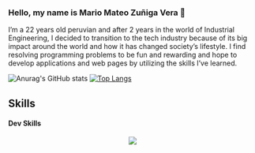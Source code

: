 ### Hello, my name is Mario Mateo Zuñiga Vera 👋

  I’m a 22 years old peruvian and after 2 years in the world of Industrial Engineering, I decided to transition to the tech industry because of its big impact around           the   world and how it has changed society’s lifestyle. I find resolving programming problems to be fun and rewarding and hope to develop applications and web        pages by       utilizing the skills I’ve learned. 
  
![Anurag's GitHub stats](https://github-readme-stats.vercel.app/api?username=mazuve1234&show_icons=true&theme=radical)
[![Top Langs](https://github-readme-stats.vercel.app/api/top-langs/?username=mazuve1234&layout=compact)](https://github.com/mazuve1234/github-readme-stats)

  
## Skills
#### Dev Skills
<p align="center">
  <a href="https://skillicons.dev">
    <img src="https://skillicons.dev/icons?i=git,github,ruby,rails,js,react,postgresql,python" />
  </a>
</p>
  
